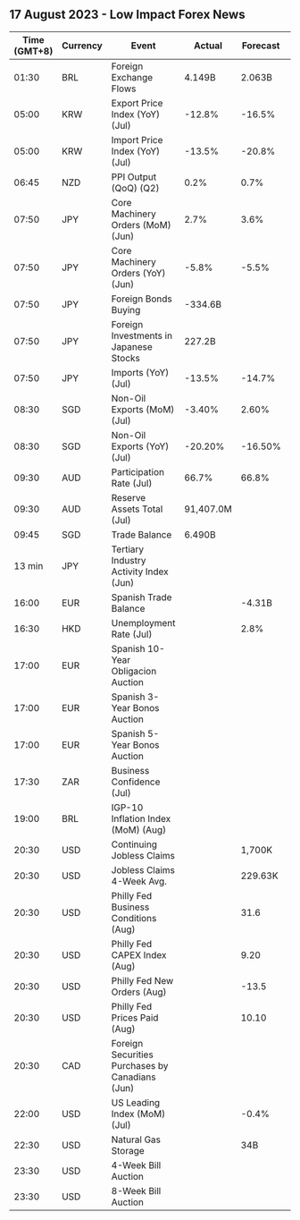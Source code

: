 ## 17 August 2023 - Low Impact Forex News

| Time (GMT+8) | Currency | Event | Actual | Forecast | Previous |
|------|----------|-------|--------|----------|----------|
| 01:30 | BRL | Foreign Exchange Flows | 4.149B | 2.063B | 1.923B |
| 05:00 | KRW | Export Price Index (YoY) (Jul) | -12.8% | -16.5% | -15.0% |
| 05:00 | KRW | Import Price Index (YoY) (Jul) | -13.5% | -20.8% | -16.1% |
| 06:45 | NZD | PPI Output (QoQ) (Q2) | 0.2% | 0.7% | 0.3% |
| 07:50 | JPY | Core Machinery Orders (MoM) (Jun) | 2.7% | 3.6% | -7.6% |
| 07:50 | JPY | Core Machinery Orders (YoY) (Jun) | -5.8% | -5.5% | -8.7% |
| 07:50 | JPY | Foreign Bonds Buying | -334.6B |  | 1,119.5B |
| 07:50 | JPY | Foreign Investments in Japanese Stocks | 227.2B |  | -59.6B |
| 07:50 | JPY | Imports (YoY) (Jul) | -13.5% | -14.7% | -12.9% |
| 08:30 | SGD | Non-Oil Exports (MoM) (Jul) | -3.40% | 2.60% | 5.20% |
| 08:30 | SGD | Non-Oil Exports (YoY) (Jul) | -20.20% | -16.50% | -15.60% |
| 09:30 | AUD | Participation Rate (Jul) | 66.7% | 66.8% | 66.8% |
| 09:30 | AUD | Reserve Assets Total (Jul) | 91,407.0M |  | 90,462.0M |
| 09:45 | SGD | Trade Balance | 6.490B |  | 5.851B |
| 13 min | JPY | Tertiary Industry Activity Index (Jun) |  |  | -0.60 |
| 16:00 | EUR | Spanish Trade Balance |  | -4.31B | -3.11B |
| 16:30 | HKD | Unemployment Rate (Jul) |  | 2.8% | 2.9% |
| 17:00 | EUR | Spanish 10-Year Obligacion Auction |  |  | 3.605% |
| 17:00 | EUR | Spanish 3-Year Bonos Auction |  |  | 3.303% |
| 17:00 | EUR | Spanish 5-Year Bonos Auction |  |  | 3.027% |
| 17:30 | ZAR | Business Confidence (Jul) |  |  | 106.9 |
| 19:00 | BRL | IGP-10 Inflation Index (MoM) (Aug) |  |  | -1.1% |
| 20:30 | USD | Continuing Jobless Claims |  | 1,700K | 1,684K |
| 20:30 | USD | Jobless Claims 4-Week Avg. |  | 229.63K | 231.00K |
| 20:30 | USD | Philly Fed Business Conditions (Aug) |  | 31.6 | 29.1 |
| 20:30 | USD | Philly Fed CAPEX Index (Aug) |  | 9.20 | 8.60 |
| 20:30 | USD | Philly Fed New Orders (Aug) |  | -13.5 | -15.9 |
| 20:30 | USD | Philly Fed Prices Paid (Aug) |  | 10.10 | 9.50 |
| 20:30 | CAD | Foreign Securities Purchases by Canadians (Jun) |  |  | -2.78B |
| 22:00 | USD | US Leading Index (MoM) (Jul) |  | -0.4% | -0.7% |
| 22:30 | USD | Natural Gas Storage |  | 34B | 29B |
| 23:30 | USD | 4-Week Bill Auction |  |  | 5.280% |
| 23:30 | USD | 8-Week Bill Auction |  |  | 5.280% |

